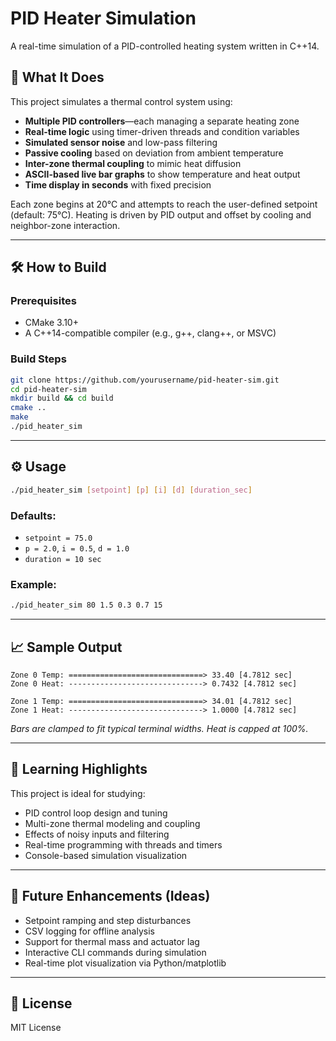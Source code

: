# PID Heater Simulation

A real-time simulation of a PID-controlled heating system written in C++14.

## 🎯 What It Does

This project simulates a thermal control system using:
- **Multiple PID controllers**—each managing a separate heating zone
- **Real-time logic** using timer-driven threads and condition variables
- **Simulated sensor noise** and low-pass filtering
- **Passive cooling** based on deviation from ambient temperature
- **Inter-zone thermal coupling** to mimic heat diffusion
- **ASCII-based live bar graphs** to show temperature and heat output
- **Time display in seconds** with fixed precision

Each zone begins at 20°C and attempts to reach the user-defined setpoint (default: 75°C). Heating is driven by PID output and offset by cooling and neighbor-zone interaction.

---

## 🛠 How to Build

### Prerequisites

- CMake 3.10+
- A C++14-compatible compiler (e.g., g++, clang++, or MSVC)

### Build Steps

```bash
git clone https://github.com/yourusername/pid-heater-sim.git
cd pid-heater-sim
mkdir build && cd build
cmake ..
make
./pid_heater_sim
```

---

## ⚙️ Usage

```bash
./pid_heater_sim [setpoint] [p] [i] [d] [duration_sec]
```

### Defaults:
- `setpoint = 75.0`
- `p = 2.0`, `i = 0.5`, `d = 1.0`
- `duration = 10 sec`

### Example:

```bash
./pid_heater_sim 80 1.5 0.3 0.7 15
```

---

## 📈 Sample Output

```
Zone 0 Temp: ==============================> 33.40 [4.7812 sec]
Zone 0 Heat: ------------------------------> 0.7432 [4.7812 sec]

Zone 1 Temp: ==============================> 34.01 [4.7812 sec]
Zone 1 Heat: ------------------------------> 1.0000 [4.7812 sec]
```

*Bars are clamped to fit typical terminal widths. Heat is capped at 100%.*

---

## 🧠 Learning Highlights

This project is ideal for studying:

- PID control loop design and tuning
- Multi-zone thermal modeling and coupling
- Effects of noisy inputs and filtering
- Real-time programming with threads and timers
- Console-based simulation visualization

---

## 🔄 Future Enhancements (Ideas)

- Setpoint ramping and step disturbances
- CSV logging for offline analysis
- Support for thermal mass and actuator lag
- Interactive CLI commands during simulation
- Real-time plot visualization via Python/matplotlib

---

## 📄 License

MIT License
